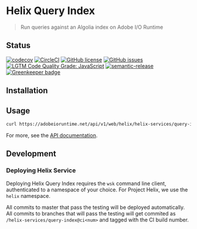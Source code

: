 # Helix Query Index

> Run queries against an Algolia index on Adobe I/O Runtime

## Status
[![codecov](https://img.shields.io/codecov/c/github/adobe/helix-index-query.svg)](https://codecov.io/gh/adobe/helix-query-index)
[![CircleCI](https://img.shields.io/circleci/project/github/adobe/helix-query-index.svg)](https://circleci.com/gh/adobe/helix-query-index)
[![GitHub license](https://img.shields.io/github/license/adobe/helix-query-index.svg)](https://github.com/adobe/helix-query-index/blob/master/LICENSE.txt)
[![GitHub issues](https://img.shields.io/github/issues/adobe/helix-query-index.svg)](https://github.com/adobe/helix-query-index/issues)
[![LGTM Code Quality Grade: JavaScript](https://img.shields.io/lgtm/grade/javascript/g/adobe/helix-query-index.svg?logo=lgtm&logoWidth=18)](https://lgtm.com/projects/g/adobe/helix-query-index)
[![semantic-release](https://img.shields.io/badge/%20%20%F0%9F%93%A6%F0%9F%9A%80-semantic--release-e10079.svg)](https://github.com/semantic-release/semantic-release) [![Greenkeeper badge](https://badges.greenkeeper.io/adobe/helix-query-index.svg)](https://greenkeeper.io/)

## Installation

## Usage

```bash
curl https://adobeioruntime.net/api/v1/web/helix/helix-services/query-index@v1
```

For more, see the [API documentation](docs/API.md).

## Development

### Deploying Helix Service

Deploying Helix Query Index requires the `wsk` command line client, authenticated to a namespace of your choice. For Project Helix, we use the `helix` namespace.

All commits to master that pass the testing will be deployed automatically. All commits to branches that will pass the testing will get commited as `/helix-services/query-index@ci<num>` and tagged with the CI build number.

